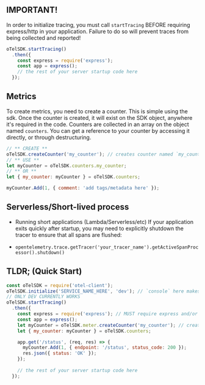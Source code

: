 ## IMPORTANT!

In order to initialize tracing, you must call `startTracing` BEFORE requiring express/http in your application.  Failure to do so will prevent traces from being collected and reported!

```js
oTelSDK.startTracing()
  .then({
    const express = require('express');
    const app = express();
    // the rest of your server startup code here
  });
```

## Metrics

To create metrics, you need to create a counter.  This is simple using the sdk. Once the counter is created, it will exist on the SDK object, anywhere it's required in the code.  Counters are collected in an array on the object named `counters`.  You can get a reference to your counter by accessing it directly, or through destructuring.
```js
// ** CREATE **
oTelSDK.createCounter('my_counter'); // creates counter named `my_counter`
// ** USE ** 
let myCounter = oTelSDK.counters.my_counter;
// ** OR **
let { my_counter: myCounter } = oTelSDK.counters;

myCounter.Add(1, { comment: 'add tags/metadata here' });
```

## Serverless/Short-lived process

  - Running short applications (Lambda/Serverless/etc) If your application exits quickly after startup, you may need to explicitly shutdown the tracer to ensure that all spans are flushed:

  - `opentelemetry.trace.getTracer('your_tracer_name').getActiveSpanProcessor().shutdown()`



## TLDR; (Quick Start)

```js
const oTelSDK = require('otel-client');
oTelSDK.initialize('SERVICE_NAME_HERE', 'dev'); // `console` here makes traces/metrics report to console, change to `staging` before deploying
// ONLY DEV CURRENTLY WORKS
oTelSDK.startTracing()
  .then({
    const express = require('express'); // MUST require express and/or http after startTracing has completed!
    const app = express();
    let myCounter = oTelSDK.meter.createCounter('my_counter'); // creates counter named `my_counter`
    let { my_counter: myCounter } = oTelSDK.counters;

    app.get('/status', (req, res) => {
      myCounter.Add(1, { endpoint: '/status', status_code: 200 });
      res.json({ status: 'OK' });
    });
    
    // the rest of your server startup code here
  });

```
